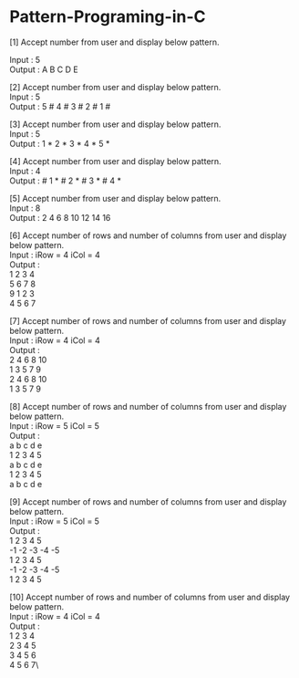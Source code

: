 # Pattern-Programing-in-C
[1] Accept number from user and display below pattern. 

  Input : 5\
  Output : A B C D E

[2] Accept number from user and display below pattern.\
    Input : 5\
    Output : 5 # 4 # 3 # 2 # 1 #
    
[3] Accept number from user and display below pattern.\
Input : 5\
Output : 1 * 2 * 3 * 4 * 5 *

[4] Accept number from user and display below pattern.\
Input : 4 \
Output : # 1 * # 2 * # 3 * # 4 *

[5] Accept number from user and display below pattern.\
Input : 8 \
Output : 2 4 6 8 10 12 14 16

[6] Accept number of rows and number of columns from user and display below pattern.\
Input : iRow = 4 iCol = 4 \
Output : \
1 2 3 4 \
5 6 7 8 \
9 1 2 3 \
4 5 6 7 

[7] Accept number of rows and number of columns from user and display below pattern.\
Input : iRow = 4 iCol = 4 \
Output : \
2 4 6 8 10 \
1 3 5 7 9 \
2 4 6 8 10 \
1 3 5 7 9

[8] Accept number of rows and number of columns from user and display below pattern.\
Input : iRow = 5 iCol = 5 \
Output : \
a b c d e \
1 2 3 4 5 \
a b c d e \
1 2 3 4 5 \
a b c d e

[9] Accept number of rows and number of columns from user and display below pattern.\
Input : iRow = 5 iCol = 5 \
Output : \
1 2 3 4 5\
-1 -2 -3 -4 -5\
1 2 3 4 5\
-1 -2 -3 -4 -5\
1 2 3 4 5

[10] Accept number of rows and number of columns from user and display below pattern.\
Input : iRow = 4 iCol = 4\
Output :\
1 2 3 4 \
2 3 4 5\
3 4 5 6\
4 5 6 7\

